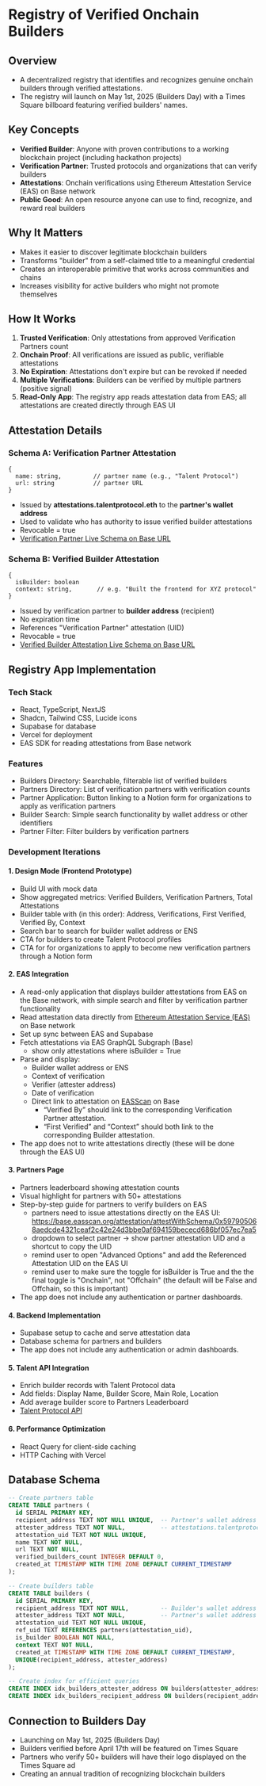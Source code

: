 # Registry of Verified Onchain Builders

## Overview

- A decentralized registry that identifies and recognizes genuine onchain builders through verified attestations.
- The registry will launch on May 1st, 2025 (Builders Day) with a Times Square billboard featuring verified builders' names.

## Key Concepts

- **Verified Builder**: Anyone with proven contributions to a working blockchain project (including hackathon projects)
- **Verification Partner**: Trusted protocols and organizations that can verify builders
- **Attestations**: Onchain verifications using Ethereum Attestation Service (EAS) on Base network
- **Public Good**: An open resource anyone can use to find, recognize, and reward real builders

## Why It Matters

- Makes it easier to discover legitimate blockchain builders
- Transforms "builder" from a self-claimed title to a meaningful credential
- Creates an interoperable primitive that works across communities and chains
- Increases visibility for active builders who might not promote themselves

## How It Works

1. **Trusted Verification**: Only attestations from approved Verification Partners count
2. **Onchain Proof**: All verifications are issued as public, verifiable attestations
3. **No Expiration**: Attestations don't expire but can be revoked if needed
4. **Multiple Verifications**: Builders can be verified by multiple partners (positive signal)
5. **Read-Only App**: The registry app reads attestation data from EAS; all attestations are created directly through EAS UI

## Attestation Details

### Schema A: Verification Partner Attestation

```tsx
{
  name: string,         // partner name (e.g., "Talent Protocol")
  url: string           // partner URL
}
```

- Issued by **attestations.talentprotocol.eth** to the **partner's wallet address**
- Used to validate who has authority to issue verified builder attestations
- Revocable = true
- [Verification Partner Live Schema on Base URL](https://base.easscan.org/schema/view/0x0c25f92df9ba914668f7780e428a1b5238ae7441c765fbe8b7b528f8209ef4e3)

### Schema B: Verified Builder Attestation

```tsx
{
  isBuilder: boolean
  context: string,       // e.g. "Built the frontend for XYZ protocol"
}
```

- Issued by verification partner to **builder address** (recipient)
- No expiration time
- References "Verification Partner" attestation (UID)
- Revocable = true
- [Verified Builder Attestation Live Schema on Base URL](https://base.easscan.org/schema/view/0x597905068aedcde4321ceaf2c42e24d3bbe0af694159bececd686bf057ec7ea5)

## Registry App Implementation

### Tech Stack

- React, TypeScript, NextJS
- Shadcn, Tailwind CSS, Lucide icons
- Supabase for database
- Vercel for deployment
- EAS SDK for reading attestations from Base network

### Features

- Builders Directory: Searchable, filterable list of verified builders
- Partners Directory: List of verification partners with verification counts
- Partner Application: Button linking to a Notion form for organizations to apply as verification partners
- Builder Search: Simple search functionality by wallet address or other identifiers
- Partner Filter: Filter builders by verification partners

### Development Iterations

#### 1. Design Mode (Frontend Prototype)

- Build UI with mock data
- Show aggregated metrics: Verified Builders, Verification Partners, Total Attestations
- Builder table with (in this order): Address, Verifications, First Verified, Verified By, Context
- Search bar to search for builder wallet address or ENS
- CTA for builders to create Talent Protocol profiles
- CTA for for organizations to apply to become new verification partners through a Notion form

#### 2. EAS Integration

- A read-only application that displays builder attestations from EAS on the Base network, with simple search and filter by verification partner functionality
- Read attestation data directly from [Ethereum Attestation Service (EAS)](https://docs.attest.org) on Base network
- Set up sync between EAS and Supabase
- Fetch attestations via EAS GraphQL Subgraph (Base)
  - show only attestations where isBuilder = True
- Parse and display:
  - Builder wallet address or ENS
  - Context of verification
  - Verifier (attester address)
  - Date of verification
  - Direct link to attestation on [EASScan](https://base.easscan.org) on Base
    - “Verified By” should link to the corresponding Verification Partner attestation.
    - “First Verified” and “Context” should both link to the corresponding Builder attestation.
- The app does not to write attestations directly (these will be done through the EAS UI)

#### 3. Partners Page

- Partners leaderboard showing attestation counts
- Visual highlight for partners with 50+ attestations
- Step-by-step guide for partners to verify builders on EAS
  - partners need to issue attestations directly on the EAS UI: https://base.easscan.org/attestation/attestWithSchema/0x597905068aedcde4321ceaf2c42e24d3bbe0af694159bececd686bf057ec7ea5
  - dropdown to select partner → show partner attestation UID and a shortcut to copy the UID
  - remind user to open "Advanced Options" and add the Referenced Attestation UID on the EAS UI
  - remind user to make sure the toggle for isBuilder is True and the the final toggle is "Onchain", not "Offchain" (the default will be False and Offchain, so this is important)
- The app does not include any authentication or partner dashboards.

#### 4. Backend Implementation

- Supabase setup to cache and serve attestation data
- Database schema for partners and builders
- The app does not include any authentication or admin dashboards.

#### 5. Talent API Integration

- Enrich builder records with Talent Protocol data
- Add fields: Display Name, Builder Score, Main Role, Location
- Add average builder score to Partners Leaderboard
- [Talent Protocol API](https://docs.talentprotocol.com/docs/developers/talent-api/api-reference-v2/talent-profiles)

#### 6. Performance Optimization

- React Query for client-side caching
- HTTP Caching with Vercel

## Database Schema

```sql
-- Create partners table
CREATE TABLE partners (
  id SERIAL PRIMARY KEY,
  recipient_address TEXT NOT NULL UNIQUE,  -- Partner's wallet address
  attester_address TEXT NOT NULL,          -- attestations.talentprotocol.eth address
  attestation_uid TEXT NOT NULL UNIQUE,
  name TEXT NOT NULL,
  url TEXT NOT NULL,
  verified_builders_count INTEGER DEFAULT 0,
  created_at TIMESTAMP WITH TIME ZONE DEFAULT CURRENT_TIMESTAMP
);

-- Create builders table
CREATE TABLE builders (
  id SERIAL PRIMARY KEY,
  recipient_address TEXT NOT NULL,         -- Builder's wallet address
  attester_address TEXT NOT NULL,          -- Partner's wallet address who verified this builder
  attestation_uid TEXT NOT NULL UNIQUE,
  ref_uid TEXT REFERENCES partners(attestation_uid),
  is_builder BOOLEAN NOT NULL,
  context TEXT NOT NULL,
  created_at TIMESTAMP WITH TIME ZONE DEFAULT CURRENT_TIMESTAMP,
  UNIQUE(recipient_address, attester_address)
);

-- Create index for efficient queries
CREATE INDEX idx_builders_attester_address ON builders(attester_address);
CREATE INDEX idx_builders_recipient_address ON builders(recipient_address);
```

## Connection to Builders Day

- Launching on May 1st, 2025 (Builders Day)
- Builders verified before April 17th will be featured on Times Square
- Partners who verify 50+ builders will have their logo displayed on the Times Square ad
- Creating an annual tradition of recognizing blockchain builders
